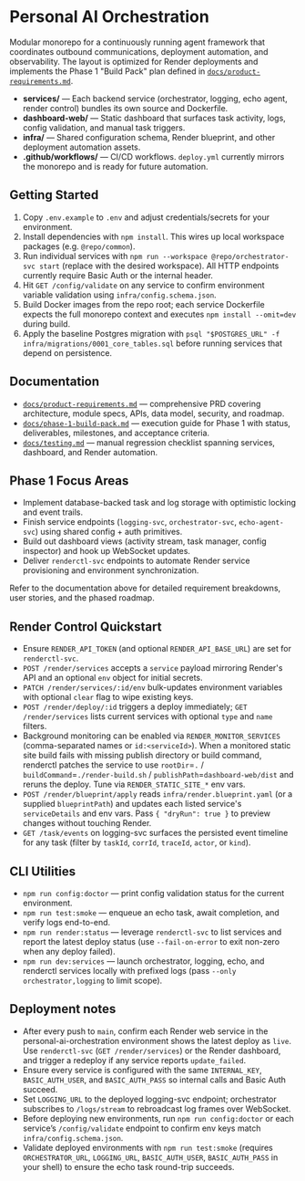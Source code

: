 # Personal AI Orchestration

Modular monorepo for a continuously running agent framework that coordinates outbound communications, deployment automation, and observability. The layout is optimized for Render deployments and implements the Phase 1 "Build Pack" plan defined in [`docs/product-requirements.md`](docs/product-requirements.md).

- **services/** — Each backend service (orchestrator, logging, echo agent, render control) bundles its own source and Dockerfile.
- **dashboard-web/** — Static dashboard that surfaces task activity, logs, config validation, and manual task triggers.
- **infra/** — Shared configuration schema, Render blueprint, and other deployment automation assets.
- **.github/workflows/** — CI/CD workflows. `deploy.yml` currently mirrors the monorepo and is ready for future automation.

## Getting Started

1. Copy `.env.example` to `.env` and adjust credentials/secrets for your environment.
2. Install dependencies with `npm install`. This wires up local workspace packages (e.g. `@repo/common`).
3. Run individual services with `npm run --workspace @repo/orchestrator-svc start` (replace with the desired workspace). All HTTP endpoints currently require Basic Auth or the internal header.
4. Hit `GET /config/validate` on any service to confirm environment variable validation using `infra/config.schema.json`.
5. Build Docker images from the repo root; each service Dockerfile expects the full monorepo context and executes `npm install --omit=dev` during build.
6. Apply the baseline Postgres migration with `psql "$POSTGRES_URL" -f infra/migrations/0001_core_tables.sql` before running services that depend on persistence.

## Documentation
- [`docs/product-requirements.md`](docs/product-requirements.md) — comprehensive PRD covering architecture, module specs, APIs, data model, security, and roadmap.
- [`docs/phase-1-build-pack.md`](docs/phase-1-build-pack.md) — execution guide for Phase 1 with status, deliverables, milestones, and acceptance criteria.
- [`docs/testing.md`](docs/testing.md) — manual regression checklist spanning services, dashboard, and Render automation.

## Phase 1 Focus Areas
- Implement database-backed task and log storage with optimistic locking and event trails.
- Finish service endpoints (`logging-svc`, `orchestrator-svc`, `echo-agent-svc`) using shared config + auth primitives.
- Build out dashboard views (activity stream, task manager, config inspector) and hook up WebSocket updates.
- Deliver `renderctl-svc` endpoints to automate Render service provisioning and environment synchronization.

Refer to the documentation above for detailed requirement breakdowns, user stories, and the phased roadmap.

## Render Control Quickstart
- Ensure `RENDER_API_TOKEN` (and optional `RENDER_API_BASE_URL`) are set for `renderctl-svc`.
- `POST /render/services` accepts a `service` payload mirroring Render's API and an optional `env` object for initial secrets.
- `PATCH /render/services/:id/env` bulk-updates environment variables with optional `clear` flag to wipe existing keys.
- `POST /render/deploy/:id` triggers a deploy immediately; `GET /render/services` lists current services with optional `type` and `name` filters.
- Background monitoring can be enabled via `RENDER_MONITOR_SERVICES` (comma-separated names or `id:<serviceId>`). When a monitored static site build fails with missing publish directory or build command, renderctl patches the service to use `rootDir`=`.` / `buildCommand`=`./render-build.sh` / `publishPath`=`dashboard-web/dist` and reruns the deploy. Tune via `RENDER_STATIC_SITE_*` env vars.
- `POST /render/blueprint/apply` reads `infra/render.blueprint.yaml` (or a supplied `blueprintPath`) and updates each listed service's `serviceDetails` and env vars. Pass `{ "dryRun": true }` to preview changes without touching Render.
- `GET /task/events` on logging-svc surfaces the persisted event timeline for any task (filter by `taskId`, `corrId`, `traceId`, `actor`, or `kind`).

## CLI Utilities
- `npm run config:doctor` — print config validation status for the current environment.
- `npm run test:smoke` — enqueue an echo task, await completion, and verify logs end-to-end.
- `npm run render:status` — leverage `renderctl-svc` to list services and report the latest deploy status (use `--fail-on-error` to exit non-zero when any deploy failed).
- `npm run dev:services` — launch orchestrator, logging, echo, and renderctl services locally with prefixed logs (pass `--only orchestrator,logging` to limit scope).

## Deployment notes
- After every push to `main`, confirm each Render web service in the personal-ai-orchestration environment shows the latest deploy as `live`. Use `renderctl-svc` (`GET /render/services`) or the Render dashboard, and trigger a redeploy if any service reports `update_failed`.
- Ensure every service is configured with the same `INTERNAL_KEY`, `BASIC_AUTH_USER`, and `BASIC_AUTH_PASS` so internal calls and Basic Auth succeed.
- Set `LOGGING_URL` to the deployed logging-svc endpoint; orchestrator subscribes to `/logs/stream` to rebroadcast log frames over WebSocket.
- Before deploying new environments, run `npm run config:doctor` or each service’s `/config/validate` endpoint to confirm env keys match `infra/config.schema.json`.
- Validate deployed environments with `npm run test:smoke` (requires `ORCHESTRATOR_URL`, `LOGGING_URL`, `BASIC_AUTH_USER`, `BASIC_AUTH_PASS` in your shell) to ensure the echo task round-trip succeeds.

